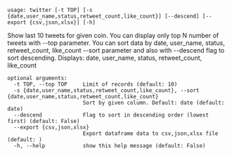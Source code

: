 ```
usage: twitter [-t TOP] [-s {date,user_name,status,retweet_count,like_count}] [--descend] [--export {csv,json,xlsx}] [-h]
```

Show last 10 tweets for given coin. You can display only top N number of tweets with --top parameter. You can sort data by date, user_name, status,
retweet_count, like_count --sort parameter and also with --descend flag to sort descending. Displays: date, user_name, status, retweet_count, like_count

```
optional arguments:
  -t TOP, --top TOP     Limit of records (default: 10)
  -s {date,user_name,status,retweet_count,like_count}, --sort {date,user_name,status,retweet_count,like_count}
                        Sort by given column. Default: date (default: date)
  --descend             Flag to sort in descending order (lowest first) (default: False)
  --export {csv,json,xlsx}
                        Export dataframe data to csv,json,xlsx file (default: )
  -h, --help            show this help message (default: False)
```
